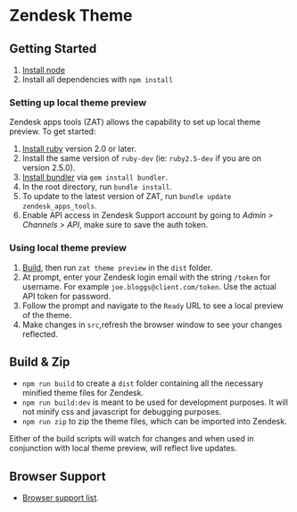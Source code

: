 # Zendesk Theme

## Getting Started
1. [Install node](https://nodejs.org/en/)
2. Install all dependencies with `npm install`

### Setting up local theme preview
Zendesk apps tools (ZAT) allows the capability to set up local theme preview. To get started:
1. [Install ruby](https://www.ruby-lang.org/en/) version 2.0 or later.
2. Install the same version of `ruby-dev` (ie: `ruby2.5-dev` if you are on version 2.5.0).
3. [Install bundler](https://bundler.io/) via `gem install bundler`.
4. In the root directory, run `bundle install`.
5. To update to the latest version of ZAT, run `bundle update zendesk_apps_tools`.
6. Enable API access in Zendesk Support account by going to *Admin > Channels > API*, make sure to save the auth token.

### Using local theme preview
1. [Build](#build-&-zip), then run `zat theme preview` in the `dist` folder.
2. At prompt, enter your Zendesk login email with the string `/token` for username. For example `joe.bloggs@client.com/token`. Use the actual API token for password.
3. Follow the prompt and navigate to the `Ready` URL to see a local preview of the theme.
4. Make changes in `src`,refresh the browser window to see your changes reflected.

## Build & Zip
- `npm run build` to create a `dist` folder containing all the necessary minified theme files for Zendesk.
- `npm run build:dev` is meant to be used for development purposes. It will not minify css and javascript for debugging purposes.
- `npm run zip` to zip the theme files, which can be imported into Zendesk.

Either of the build scripts will watch for changes and when used in conjunction with local theme preview, will reflect live updates.  

## Browser Support
- [Browser support list](http://browserl.ist/?q=>0.25%25%2C+ie+11%2C+not+op_mini+all).
